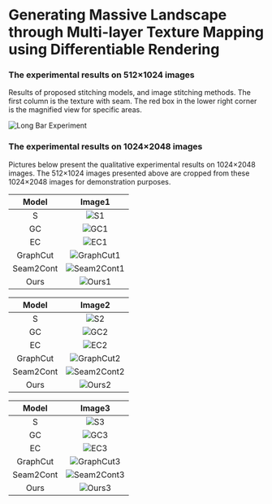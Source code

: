 # Generating Massive Landscape through Multi-layer Texture Mapping using Differentiable Rendering


### The experimental results on 512×1024 images

 Results of proposed stitching models, and image stitching methods. The first column is the texture with seam. The red box in the lower right corner is the magnified view for specific areas.

![Long Bar Experiment](./pic/stitch.png)

### The experimental results on 1024×2048 images

Pictures below present the qualitative experimental results on 1024×2048 images. The 512×1024 images presented above are cropped from these 1024×2048 images for demonstration purposes.

| Model |Image1|
|:--------:|:--------:|
| S        | ![S1](./pic/S/0.png) |
| GC       | ![GC1](./pic/GC/0.png) |
| EC       | ![EC1](./pic/EC/0.png) |
| GraphCut | ![GraphCut1](./pic/graphcut/0.png) |
| Seam2Cont | ![Seam2Cont1](./pic/seamcon2/0.png) |
| Ours     | ![Ours1](./pic/ours/0.png) |

| Model |Image2|
|:--------:|:--------:|
| S        | ![S2](./pic/S/1.png) |
| GC       | ![GC2](./pic/GC/1.png) |
| EC       | ![EC2](./pic/EC/1.png) |
| GraphCut | ![GraphCut2](./pic/graphcut/1.png) |
| Seam2Cont | ![Seam2Cont2](./pic/seamcon2/1.png) |
| Ours     | ![Ours2](./pic/ours/1.png) |

| Model |Image3|
|:--------:|:--------:|
| S        | ![S3](./pic/S/2.png) |
| GC       | ![GC3](./pic/GC/2.png) |
| EC       | ![EC3](./pic/EC/2.png) |
| GraphCut | ![GraphCut3](./pic/graphcut/2.png) |
| Seam2Cont | ![Seam2Cont3](./pic/seamcon2/2.png) |
| Ours     | ![Ours3](./pic/ours/2.png) |